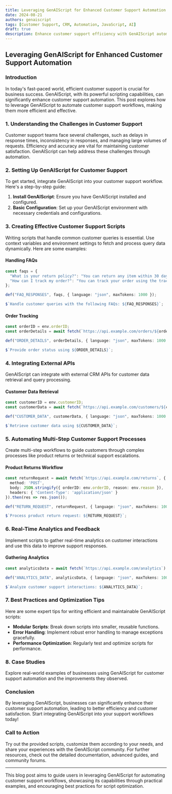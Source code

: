 ```yaml
---
title: Leveraging GenAIScript for Enhanced Customer Support Automation
date: 2024-08-21
authors: genaiscript
tags: [Customer Support, CRM, Automation, JavaScript, AI]
draft: true
description: Enhance customer support efficiency with GenAIScript automation, streamlining workflows and improving customer satisfaction.
---
```


## Leveraging GenAIScript for Enhanced Customer Support Automation

### Introduction
In today's fast-paced world, efficient customer support is crucial for business success. GenAIScript, with its powerful scripting capabilities, can significantly enhance customer support automation. This post explores how to leverage GenAIScript to automate customer support workflows, making them more efficient and effective.

### 1. Understanding the Challenges in Customer Support
Customer support teams face several challenges, such as delays in response times, inconsistency in responses, and managing large volumes of requests. Efficiency and accuracy are vital for maintaining customer satisfaction. GenAIScript can help address these challenges through automation.

### 2. Setting Up GenAIScript for Customer Support
To get started, integrate GenAIScript into your customer support workflow. Here's a step-by-step guide:

1. **Install GenAIScript**: Ensure you have GenAIScript installed and configured.
2. **Basic Configuration**: Set up your GenAIScript environment with necessary credentials and configurations.

### 3. Creating Effective Customer Support Scripts
Writing scripts that handle common customer queries is essential. Use context variables and environment settings to fetch and process query data dynamically. Here are some examples:

#### Handling FAQs
```typescript
const faqs = {
  "What is your return policy?": "You can return any item within 30 days of purchase.",
  "How can I track my order?": "You can track your order using the tracking number provided in your email."
};

def("FAQ_RESPONSES", faqs, { language: "json", maxTokens: 1000 });

$`Handle customer queries with the following FAQs: ${FAQ_RESPONSES}`;
```

#### Order Tracking
```typescript
const orderID = env.orderID;
const orderDetails = await fetch(`https://api.example.com/orders/${orderID}`).then(res => res.json());

def("ORDER_DETAILS", orderDetails, { language: "json", maxTokens: 1000 });

$`Provide order status using ${ORDER_DETAILS}`;
```

### 4. Integrating External APIs
GenAIScript can integrate with external CRM APIs for customer data retrieval and query processing.

#### Customer Data Retrieval
```typescript
const customerID = env.customerID;
const customerData = await fetch(`https://api.example.com/customers/${customerID}`).then(res => res.json());

def("CUSTOMER_DATA", customerData, { language: "json", maxTokens: 1000 });

$`Retrieve customer data using ${CUSTOMER_DATA}`;
```

### 5. Automating Multi-Step Customer Support Processes
Create multi-step workflows to guide customers through complex processes like product returns or technical support escalations.

#### Product Returns Workflow
```typescript
const returnRequest = await fetch(`https://api.example.com/returns`, {
  method: 'POST',
  body: JSON.stringify({ orderID: env.orderID, reason: env.reason }),
  headers: { 'Content-Type': 'application/json' }
}).then(res => res.json());

def("RETURN_REQUEST", returnRequest, { language: "json", maxTokens: 1000 });

$`Process product return request: ${RETURN_REQUEST}`;
```

### 6. Real-Time Analytics and Feedback
Implement scripts to gather real-time analytics on customer interactions and use this data to improve support responses.

#### Gathering Analytics
```typescript
const analyticsData = await fetch(`https://api.example.com/analytics`).then(res => res.json());

def("ANALYTICS_DATA", analyticsData, { language: "json", maxTokens: 1000 });

$`Analyze customer support interactions: ${ANALYTICS_DATA}`;
```

### 7. Best Practices and Optimization Tips
Here are some expert tips for writing efficient and maintainable GenAIScript scripts:

- **Modular Scripts**: Break down scripts into smaller, reusable functions.
- **Error Handling**: Implement robust error handling to manage exceptions gracefully.
- **Performance Optimization**: Regularly test and optimize scripts for performance.

### 8. Case Studies
Explore real-world examples of businesses using GenAIScript for customer support automation and the improvements they observed.

### Conclusion
By leveraging GenAIScript, businesses can significantly enhance their customer support automation, leading to better efficiency and customer satisfaction. Start integrating GenAIScript into your support workflows today!

### Call to Action
Try out the provided scripts, customize them according to your needs, and share your experiences with the GenAIScript community. For further resources, check out the detailed documentation, advanced guides, and community forums.

---

This blog post aims to guide users in leveraging GenAIScript for automating customer support workflows, showcasing its capabilities through practical examples, and encouraging best practices for script optimization.
